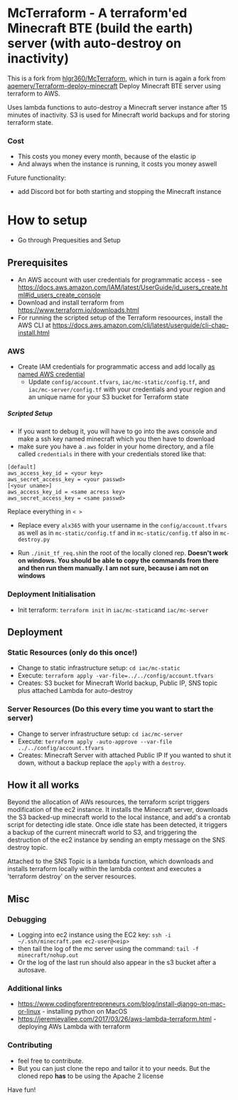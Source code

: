 # McTerraform - A terraform'ed Minecraft BTE (build the earth) server (with auto-destroy on inactivity) 
This is a fork from [hlgr360/McTerraform](https://github.com/hlgr360/McTerraform), which in turn is again a fork from [aqemery/Terraform-deploy-minecraft](https://github.com/aqemery/Terraform-deploy-minecraft)
Deploy Minecraft BTE server using terraform to AWS. 

Uses lambda functions to auto-destroy a Minecraft server instance after 15 minutes of inactivity. S3 is used for Minecraft world backups and for storing terraform state. 


### Cost
* This costs you money every month, because of the elastic ip
* And always when the instance is running, it costs you money aswell

Future functionality:
* add Discord bot for both starting and stopping the Minecraft instance

# How to setup
* Go through Prequesities and Setup

## Prerequisites
* An AWS account with user credentials for programmatic access - see <https://docs.aws.amazon.com/IAM/latest/UserGuide/id_users_create.html#id_users_create_console>
* Download and install terraform from <https://www.terraform.io/downloads.html>
* For running the scripted setup of the Terraform resoources, install the AWS CLI at <https://docs.aws.amazon.com/cli/latest/userguide/cli-chap-install.html>
### AWS
* Create IAM credentials for programmatic access and add locally [as named AWS credential](https://docs.aws.amazon.com/cli/latest/userguide/cli-chap-configure.html)
  * Update `config/account.tfvars`, `iac/mc-static/config.tf`, and `iac/mc-server/config.tf` with your credentials and your region and an unique name for your S3 bucket for Terraform state

##### Scripted Setup
* If you want to debug it, you will have to go into the aws console and make a ssh key named minecraft which you then have to download  
* make sure you have a `.aws` folder in your home directory, and a file called `credentials` in there with your credentials stored like that:
```~/.aws/credentials
[default]
aws_access_key_id = <your key>
aws_secret_access_key = <your passwd>
[<your uname>]
aws_access_key_id = <same acress key>
aws_secret_access_key = <same passwd>
```
Replace everything in `< >`

* Replace every `alx365` with your username in the `config/account.tfvars` as well as in `mc-static/config.tf` and in `mc-static/config.tf` also in `mc-destroy.py` 

* Run `./init_tf_req.sh`in the root of the locally cloned rep.
**Doesn't work on windows. You should be able to copy the commands from there and then run them manually. I am not sure, because i am not on windows**

### Deployment Initialisation
* Init terraform: `terraform init` in `iac/mc-static`and `iac/mc-server`

## Deployment
### Static Resources (only do this once!)
* Change to static infrastructure setup: `cd iac/mc-static`
* Execute: `terraform apply -var-file=../../config/account.tfvars`
* Creates: S3 bucket for Minecraft World backup, Public IP, SNS topic plus attached Lambda for auto-destroy

### Server Resources (Do this every time you want to start the server)
* Change to server infrastructure setup: `cd iac/mc-server`
* Execute: `terraform apply -auto-approve --var-file ../../config/account.tfvars`
* Creates: Minecraft Server with attached Public IP
If you wanted to shut it down, without a backup replace the `apply` with a `destroy`.

## How it all works
Beyond the allocation of AWs resources, the terraform script triggers modification of the ec2 instance. It installs the Minecraft server, downloads the S3 backed-up minecraft world to the local instance, and add's a crontab script for detecting idle state. Once idle state has been detected, it triggers a backup of the current minecraft world to S3, and triggering the destruction of the ec2 instance by sending an empty message on the SNS destroy topic.

Attached to the SNS Topic is a lambda function, which downloads and installs terraform locally within the lambda context and executes a 'terraform destroy' on the server resources.

## Misc
### Debugging
* Logging into ec2 instance using the EC2 key: `ssh -i ~/.ssh/minecraft.pem ec2-user@<eip>`
* then tail the log of the mc server using the command: `tail -f minecraft/nohup.out`
* Or the log of the last run should also appear in the s3 bucket after a autosave. 


### Additional links
* https://www.codingforentrepreneurs.com/blog/install-django-on-mac-or-linux - installing python on MacOS
* https://jeremievallee.com/2017/03/26/aws-lambda-terraform.html - deploying AWs Lambda with terraform

### Contributing
* feel free to contribute. 
* But you can just clone the repo and tailor it to your needs. But the cloned repo **has** to be using the Apache 2 license

Have fun!
